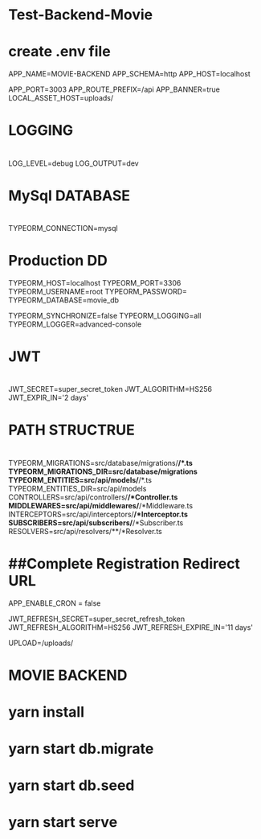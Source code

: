 # Test-Backend-Movie
# create .env file 
APP_NAME=MOVIE-BACKEND
APP_SCHEMA=http
APP_HOST=localhost

APP_PORT=3003
APP_ROUTE_PREFIX=/api
APP_BANNER=true
LOCAL_ASSET_HOST=uploads/

#
# LOGGING
#
LOG_LEVEL=debug
LOG_OUTPUT=dev

#
# MySql DATABASE
#

TYPEORM_CONNECTION=mysql

# Production DD

TYPEORM_HOST=localhost
TYPEORM_PORT=3306
TYPEORM_USERNAME=root
TYPEORM_PASSWORD=
TYPEORM_DATABASE=movie_db

TYPEORM_SYNCHRONIZE=false
TYPEORM_LOGGING=all
TYPEORM_LOGGER=advanced-console

#
# JWT
#
JWT_SECRET=super_secret_token
JWT_ALGORITHM=HS256
JWT_EXPIR_IN='2 days'

#
# PATH STRUCTRUE
#
TYPEORM_MIGRATIONS=src/database/migrations/**/*.ts
TYPEORM_MIGRATIONS_DIR=src/database/migrations
TYPEORM_ENTITIES=src/api/models/**/*.ts
TYPEORM_ENTITIES_DIR=src/api/models
CONTROLLERS=src/api/controllers/**/*Controller.ts
MIDDLEWARES=src/api/middlewares/**/*Middleware.ts
INTERCEPTORS=src/api/interceptors/**/*Interceptor.ts
SUBSCRIBERS=src/api/subscribers/**/*Subscriber.ts
RESOLVERS=src/api/resolvers/**/*Resolver.ts


# ##Complete Registration Redirect URL
APP_ENABLE_CRON = false

JWT_REFRESH_SECRET=super_secret_refresh_token
JWT_REFRESH_ALGORITHM=HS256
JWT_REFRESH_EXPIRE_IN='11 days'

UPLOAD=/uploads/

# MOVIE BACKEND
# yarn install
# yarn start db.migrate
# yarn start db.seed
# yarn start serve
